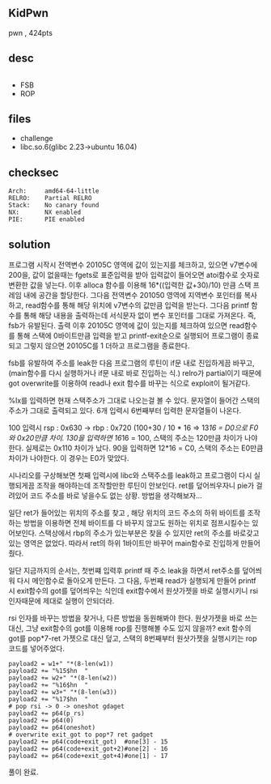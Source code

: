 KidPwn
---------------
pwn , 424pts

desc 
---------------
```
```

- FSB
- ROP


files 
---------------
- challenge 
- libc.so.6(glibc 2.23->ubuntu 16.04)


checksec 
---------------
    Arch:     amd64-64-little
    RELRO:    Partial RELRO
    Stack:    No canary found
    NX:       NX enabled
    PIE:      PIE enabled


solution 
---------------

프로그램 시작시 전역변수 20105C 영역에 값이 있는지를 체크하고, 있으면 v7변수에 200을, 
값이 없을때는 fgets로 표준입력을 받아 입력값이 들어오면 atoi함수로 숫자로 변환한 값을 넣는다. 
이후 alloca 함수를 이용해 16*((입력한 값+30)/10) 만큼 스택 프레임 내에 공간을 할당한다. 
그다음 전역변수 201050 영역에 지역변수 포인터를 복사하고, read함수를 통해 해당 위치에 v7변수의 값만큼 입력을 받는다. 
그다음 printf 함수를 통해 해당 내용을 출력하는데 서식문자 없이 변수 포인터를 그대로 가져온다. 즉, fsb가 유발된다. 
출력 이후 20105C 영역에 값이 있는지를 체크하여 있으면 read함수를 통해 스택에 0바이트만큼 입력을 받고 printf-exit순으로 실행되어 프로그램이 종료되고 
그렇지 않으면 20105C를 1 더하고 프로그램을 종료한다. 

fsb를 유발하여 주소를 leak한 다음 프로그램의 루틴이 if문 내로 진입하게끔 바꾸고, (main함수를 다시 실행하거나 if문 내로 바로 진입하는 식.)
relro가 partial이기 때문에 got overwrite를 이용하여 read나 exit 함수를 바꾸는 식으로 exploit이 될거같다. 

%lx를 입력하면 현재 스택주소가 그대로 나오는걸 볼 수 있다. 
문자열이 들어간 스택의 주소가 그대로 출력되고 있다. 
6개 입력시 6번째부터 입력한 문자열들이 나온다. 

100 입력시 rsp : 0x630 -> rbp : 0x720 (100+30 / 10 * 16 => 13*16 = D0으로 F0와 0x20만큼 차이. 
130을 입력하면 16*16 = 100, 스택의 주소는 120만큼 차이가 나야한다. 실제로는 0x110 차이가 났다. 
90을 입력하면 12*16 = C0, 스택의 주소는 E0만큼 차이가 나야한다. 이 경우는 E0가 맞았다.

시나리오를 구상해보면 첫째 입력시에 libc와 스택주소를 leak하고 프로그램이 다시 실행되게끔 조작을 해야하는데
조작할만한 루틴이 안보인다. ret를 덮어씌우자니 pie가 걸려있어 코드 주소를 바로 넣을수도 없는 상황. 
방법을 생각해보자... 

일단 ret가 들어있는 위치의 주소를 찾고 , 해당 위치의 코드 주소의 하위 바이트를 조작하는 방법을 이용하면 전체 바이트를 다 바꾸지 않고도 원하는 위치로 점프시킬수는 있어보인다. 
스택상에서 rbp의 주소가 있는부분은 찾을 수 있지만 ret의 주소를 바로갖고 있는 영역은 없었다.
따라서 ret의 하위 1바이트만 바꾸어 main함수로 진입하게 만들어줬다.

일단 지금까지의 순서는, 첫번쨰 입력후 printf 때 주소 leak을 하면서 ret주소를 덮어씌워 다시 메인함수로 돌아오게 만든다.
그 다음, 두번째 read가 실행되게 만들어 printf 시 exit함수의 got를 덮어씌우는 식인데
exit함수에서 원샷가젯을 바로 실행시키니 rsi 인자때문에 제대로 실행이 안되더라. 

rsi 인자를 바꾸는 방법을 찾거나, 다른 방법을 동원해봐야 한다. 
원샷가젯을 바로 쓰는 대신, 그냥 exit함수의 got를 이용해 rop를 진행해볼 수도 있지 않을까?
exit 함수의 got를 pop*7-ret 가젯으로 대신 덮고, 스택의 8번째부터 원샷가젯을 실행시키는 rop 코드를 넣어주었다.


```
payload2 = w1+" "*(8-len(w1))
payload2 += "%15$hn  "
payload2 += w2+" "*(8-len(w2))
payload2 += "%16$hn  "
payload2 += w3+" "*(8-len(w3))
payload2 += "%17$hn  "
# pop rsi -> 0 -> oneshot gdaget
payload2 += p64(p_rs)
payload2 += p64(0)
payload2 += p64(oneshot)
# overwrite exit_got to pop*7 ret gadget  
payload2 += p64(code+exit_got)  #one[3] - 15
payload2 += p64(code+exit_got+2)#one[2] - 16
payload2 += p64(code+exit_got+4)#one[1] - 17
```

풀이 완료.












